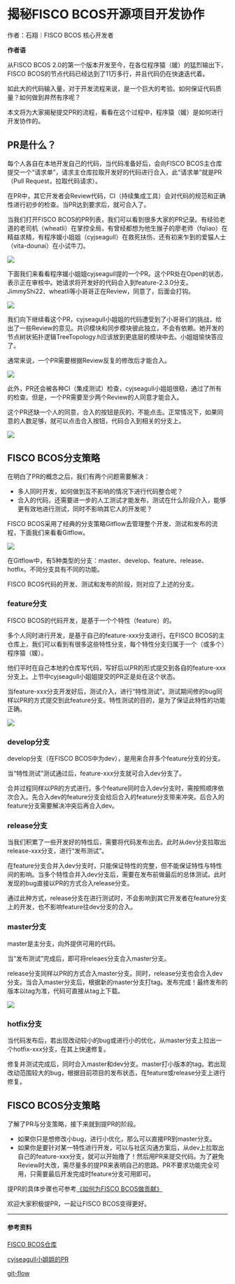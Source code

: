 # 揭秘FISCO BCOS开源项目开发协作

作者：石翔｜FISCO BCOS 核心开发者

**作者语**

从FISCO BCOS 2.0的第一个版本开发至今，在各位程序猿（媛）的猛烈输出下，FISCO BCOS的节点代码已经达到了11万多行，并且代码仍在快速迭代着。

如此大的代码输入量，对于开发流程来说，是一个巨大的考验。如何保证代码质量？如何做到井然有序呢？

本文将为大家揭秘提交PR的流程，看看在这个过程中，程序猿（媛）是如何进行开发协作的。

## PR是什么？

每个人各自在本地开发自己的代码，当代码准备好后，会向FISCO BCOS主仓库提交一个“请求单”，请求主仓库拉取开发好的代码进行合入，此“请求单”就是PR（Pull Request，拉取代码请求）。

在PR中，其它开发者会Review代码，CI（持续集成工具）会对代码的规范和正确性进行初步的检查。当PR达到要求后，就可合入了。

当我们打开FISCO BCOS的PR列表，我们可以看到很多大家的PR记录。有经验老道的老司机（wheatli）在掌控全局，有曾经都想为他生猴子的廖老师（fqliao）在精益求精，有程序媛小姐姐（cyjseagull）在救死扶伤，还有初来乍到的爱猫人士（vita-dounai）在小试牛刀。

![](../../../images/articles/how_to_submit_pr/IMG_4968.JPG)

下面我们来看看程序媛小姐姐cyjseagull提的一个PR。这个PR处在Open的状态，表示正在审核中。她请求将开发好的代码合入到feature-2.3.0分支。JimmyShi22、wheatli等小哥哥正在Review，同意了，后面会打钩。

![](../../../images/articles/how_to_submit_pr/IMG_4969.PNG)

我们向下继续看这个PR，cyjseagull小姐姐的代码遭受到了小哥哥们的挑战，给出了一些Review的意见。共识模块和同步模块彼此独立，不会有依赖。她开发的节点树状拓扑逻辑TreeTopology.h应该放到更底层的模块中去。小姐姐愉快答应了。 

通常来说，一个PR需要根据Review反复的修改后才能合入。

![](../../../images/articles/how_to_submit_pr/IMG_4970.PNG)

此外，PR还会被各种CI（集成测试）检查，cyjseagull小姐姐很稳，通过了所有的检查。但是，一个PR需要至少两个Review的人同意才能合入。

这个PR还缺一个人的同意，合入的按钮是灰的，不能点击。正常情况下，如果同意的人数足够，就可以点击合入按钮，代码合入到相关的分支上。

![](../../../images/articles/how_to_submit_pr/IMG_4971.PNG)


## FISCO BCOS分支策略

在明白了PR的概念之后，我们有两个问题需要解决：

- 多人同时开发，如何做到互不影响的情况下进行代码整合呢？
- 合入的代码，还需要进一步的人工测试才能发布，测试在什么阶段介入，能够更有效地进行测试，同时不影响其它人的开发呢？

FISCO BCOS采用了经典的分支策略Gitflow去管理整个开发、测试和发布的流程，下面我们来看看Gitflow。

![](../../../images/articles/how_to_submit_pr/IMG_4972.JPG)

在Gitflow中，有5种类型的分支：master、develop、feature、release、hotfix。不同分支具有不同的功能。

FISCO BCOS代码的开发、测试和发布的阶段，则对应了上述的分支。

### feature分支

FISCO BCOS的代码开发，是基于一个个特性（feature）的。

多个人同时进行开发，是基于自己的feature-xxx分支进行。在FISCO BCOS的主仓库上，我们可以看到有很多这些特性分支，每个特性分支归属于一个（或多个）程序猿（媛）。

他们平时在自己本地的仓库写代码，写好后以PR的形式提交到各自的feature-xxx分支上。上节中cyjseagull小姐姐提交的PR正是处在这个状态。

当feature-xxx分支开发好后，测试介入，进行“特性测试”。测试期间修的bug同样以PR的方式提交到此feature分支。特性测试的目的，是为了保证此特性的功能正确。

![](../../../images/articles/how_to_submit_pr/IMG_4973.PNG)

### develop分支

develop分支（在FISCO BCOS中为dev），是用来合并多个feature分支的分支。

当“特性测试”测试通过后，feature-xxx分支就可合入dev分支了。

合并过程同样以PR的方式进行。多个feature同时合入dev分支时，需按照顺序依次合入。先合入dev的feature分支会给后合入的feature分支带来冲突。后合入的feature分支需要解决冲突后再合入dev。

### release分支

当我们积累了一些开发好的特性后，需要将代码发布出去。此时从dev分支拉取出release-xxx分支，进行“发布测试”。

在feature分支合并入dev分支时，只能保证特性的完整，但不能保证特性与特性间的影响。当多个特性合并入dev分支后，需要在发布前做最后的总体测试。此时发现的bug直接以PR的方式合入release分支。

通过此种方式，release分支在进行测试时，不会影响到其它开发者在feature分支上的开发，也不影响feature往dev分支的合入。

### master分支

master是主分支，向外提供可用的代码。

当“发布测试”完成后，即可将releaes分支合入master分支。

release分支同样以PR的方式合入master分支。同时，release分支也会合入dev分支。当合入master分支后，根据新的master分支打tag。发布完成！最终发布的版本以tag为准，代码可直接从tag上下载。

![](../../../images/articles/how_to_submit_pr/IMG_4974.JPG)

### hotfix分支

当代码发布后，若出现改动较小的bug或进行小的优化，从master分支上拉出一个hotfix-xxx分支，在其上快速修复。

修复并测试完成后，同时合入master和dev分支。master打小版本的tag。若出现改动范围较大的bug，根据目前项目的发布状态，在feature或release分支上进行修复。

## FISCO BCOS分支策略

了解了PR与分支策略，接下来就到提PR的阶段。

- 如果你只是想修改小bug，进行小优化，那么可以直接PR到master分支。
- 如果你是要针对某一特性进行开发，可以与社区沟通方案后，从dev上拉取出自己的feature-xxx分支，就可以开始撸了！然后用PR来提交代码。为了避免Review时大改，需尽量多的提PR来表明自己的思路。PR不要求功能完全可用，只需要最后开发完成时feature分支可用即可。

提PR的具体步骤也可参考[《如何为FISCO BCOS做贡献》](https://mp.weixin.qq.com/s/_w_auH8X4SQQWO3lhfNrbQ)

欢迎大家积极提PR，一起让FISCO BCOS变得更好。

------

#### 参考资料

[FISCO BCOS仓库](https://github.com/FISCO-BCOS/FISCO-BCOS)

[cyjseagull小姐姐的PR](https://github.com/FISCO-BCOS/FISCO-BCOS/pull/1316)

[git-flow](https://nvie.com/posts/a-successful-git-branching-model/)